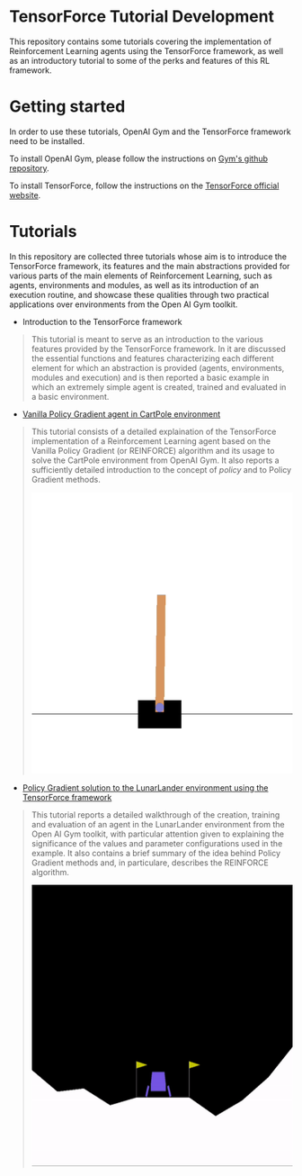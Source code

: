 # TensorForce Tutorial Development

This repository contains some tutorials covering the implementation of Reinforcement Learning agents using the TensorForce framework, as well as an introductory tutorial to some of the perks and features of this RL framework.

# Getting started

In order to use these tutorials, OpenAI Gym and the TensorForce framework need to be installed.

To install OpenAI Gym, please follow the instructions on [Gym's github repository](https://github.com/openai/gym).

To install TensorForce, follow the instructions on the [TensorForce official website](https://tensorforce.readthedocs.io/en/latest/basics/installation.html).

# Tutorials

In this repository are collected three tutorials whose aim is to introduce the TensorForce framework, its features and the main abstractions provided for various parts of the main elements of Reinforcement Learning, such as agents, environments and modules, as well as its introduction of an execution routine, and showcase these qualities through two practical applications over environments from the Open AI Gym toolkit.

* Introduction to the TensorForce framework
 > This tutorial is meant to serve as an introduction to the various features provided by the TensorForce framework. In it are discussed the essential functions and features characterizing each different element for which an abstraction is provided (agents, environments, modules and execution) and is then reported a basic example in which an extremely simple agent is created, trained and evaluated in a basic environment.

* [Vanilla Policy Gradient agent in CartPole environment](https://github.com/Emanuele-M/Progetto-Tesi-Tensorforce/blob/main/Vanilla%20Policy%20Gradient%20-%20CartPole/Policy%20Gradient%20agent%20implementation%20in%20TensorForce.ipynb)
 > This tutorial consists of a detailed explaination of the TensorForce implementation of a Reinforcement Learning agent based on the Vanilla Policy Gradient (or REINFORCE) algorithm and its usage to solve the CartPole environment from OpenAI Gym. It also reports a sufficiently detailed introduction to the concept of *policy* and to Policy Gradient methods.
 > <div><img src="./78819170-cb8f0780-79a3-11ea-8ad6-069968da4d14.gif", width=750px, height=500px></div>

* [Policy Gradient solution to the LunarLander environment using the TensorForce framework](https://github.com/Emanuele-M/Introductory-Tutorials-to-the-TensorForce-framework/blob/main/Policy%20Gradient%20-%20LunarLander/Policy%20Gradient%20solution%20to%20the%20LunarLander%20environment%20using%20the%20TensorForce%20framework.ipynb)
 > This tutorial reports a detailed walkthrough of the creation, training and evaluation of an agent in the LunarLander environment from the Open AI Gym toolkit, with particular attention given to explaining the significance of the values and parameter configurations used in the example. It also contains a brief summary of the idea behind Policy Gradient methods and, in particulare, describes the REINFORCE algorithm.
 > <div><img src="./3.gif", width=750px, height=500px></div>
